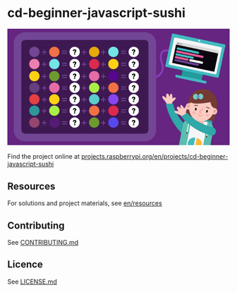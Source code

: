 # cd-beginner-javascript-sushi

![cd-beginner-javascript-sushi](/en/images/banner.png)

Find the project online at [projects.raspberrypi.org/en/projects/cd-beginner-javascript-sushi](https://projects.raspberrypi.org/en/projects/cd-beginner-javascript-sushi)

## Resources
For solutions and project materials, see [en/resources](https://github.com/raspberrypilearning/cd-beginner-javascript-sushi/tree/master/en/resources)

## Contributing
See [CONTRIBUTING.md](CONTRIBUTING.md)

## Licence
 See [LICENSE.md](LICENSE.md)